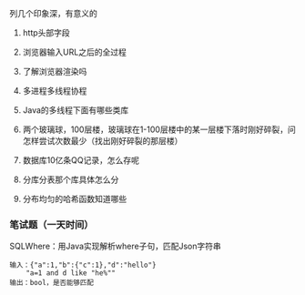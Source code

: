 列几个印象深，有意义的

1. http头部字段

2. 浏览器输入URL之后的全过程

3. 了解浏览器渲染吗

4. 多进程多线程协程

5. Java的多线程下面有哪些类库

6. 两个玻璃球，100层楼，玻璃球在1-100层楼中的某一层楼下落时刚好碎裂，问怎样尝试次数最少（找出刚好碎裂的那层楼）

7. 数据库10亿条QQ记录，怎么存呢

8. 分库分表那个库具体怎么分

9. 分布均匀的哈希函数知道哪些

### 笔试题（一天时间）

SQLWhere：用Java实现解析where子句，匹配Json字符串

```
输入：{"a":1,"b":{"c":1},"d":"hello"}
	"a=1 and d like "he%""
输出：bool，是否能够匹配
```

